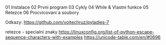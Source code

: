 01 Instalace
02 Prvni program
03 Cykly
04 While & Vlastni funkce
05 Retezce
06 Procvicovani a soubory


Odkazy:
https://github.com/vojtechruz/pyladies-7

retezce - specialni znaky
https://linuxconfig.org/list-of-python-escape-sequence-characters-with-examples
https://unicode-table.com/en/#0696
